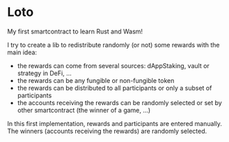 # Loto
My first smartcontract to learn Rust and Wasm!

I try to create a lib to redistribute randomly (or not) some rewards with the main idea:
  - the rewards can come from several sources: dAppStaking, vault or strategy in DeFi, ...
  - the rewards can be any fungible or non-fungible token
  - the rewards can be distributed to all participants or only a subset of participants
  - the accounts receiving the rewards can be randomly selected or set by other smartcontract (the winner of a game, ...)
  
In this first implementation, rewards and participants are entered manually. The winners (accounts receiving the rewards) are randomly selected.
